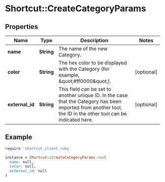 # Shortcut::CreateCategoryParams

## Properties

| Name | Type | Description | Notes |
| ---- | ---- | ----------- | ----- |
| **name** | **String** | The name of the new Category. |  |
| **color** | **String** | The hex color to be displayed with the Category (for example, \&quot;#ff0000\&quot;). | [optional] |
| **external_id** | **String** | This field can be set to another unique ID. In the case that the Category has been imported from another tool, the ID in the other tool can be indicated here. | [optional] |

## Example

```ruby
require 'shortcut_client_ruby'

instance = Shortcut::CreateCategoryParams.new(
  name: null,
  color: null,
  external_id: null
)
```

